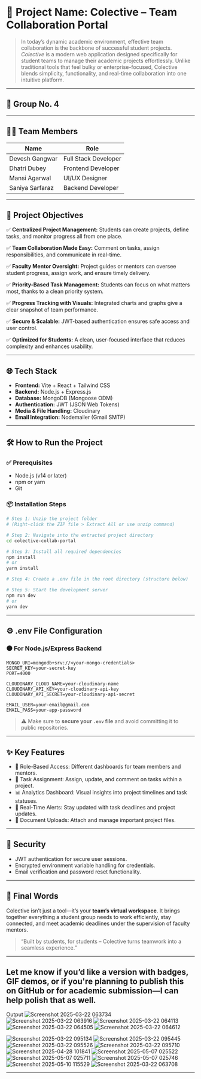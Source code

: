 # 🚀 Project Name: Colective – Team Collaboration Portal

> In today’s dynamic academic environment, effective team collaboration is the backbone of successful student projects. *Colective* is a modern web application designed specifically for student teams to manage their academic projects effortlessly. Unlike traditional tools that feel bulky or enterprise-focused, Colective blends simplicity, functionality, and real-time collaboration into one intuitive platform.

---

## 👥 Group No. 4

---

## 👨‍💻 Team Members

| Name            | Role                 |
| --------------- | -------------------- |
| Devesh Gangwar  | Full Stack Developer |
| Dhatri Dubey    | Frontend Developer   |
| Mansi Agarwal   | UI/UX Designer       |
| Saniya Sarfaraz | Backend Developer    |

---

## 🎯 Project Objectives

✅ **Centralized Project Management:** Students can create projects, define tasks, and monitor progress all from one place.

✅ **Team Collaboration Made Easy:** Comment on tasks, assign responsibilities, and communicate in real-time.

✅ **Faculty Mentor Oversight:** Project guides or mentors can oversee student progress, assign work, and ensure timely delivery.

✅ **Priority-Based Task Management:** Students can focus on what matters most, thanks to a clean priority system.

✅ **Progress Tracking with Visuals:** Integrated charts and graphs give a clear snapshot of team performance.

✅ **Secure & Scalable:** JWT-based authentication ensures safe access and user control.

✅ **Optimized for Students:** A clean, user-focused interface that reduces complexity and enhances usability.

---

## 🌐 Tech Stack

* **Frontend:** Vite + React + Tailwind CSS
* **Backend:** Node.js + Express.js
* **Database:** MongoDB (Mongoose ODM)
* **Authentication:** JWT (JSON Web Tokens)
* **Media & File Handling:** Cloudinary
* **Email Integration:** Nodemailer (Gmail SMTP)

---

## 🛠️ How to Run the Project

### ✅ Prerequisites

* Node.js (v14 or later)
* npm or yarn
* Git

### 📦 Installation Steps

```bash
# Step 1: Unzip the project folder
# (Right-click the ZIP file > Extract All or use unzip command)

# Step 2: Navigate into the extracted project directory
cd colective-collab-portal

# Step 3: Install all required dependencies
npm install
# or
yarn install

# Step 4: Create a .env file in the root directory (structure below)

# Step 5: Start the development server
npm run dev
# or
yarn dev

```

---

## ⚙️ .env File Configuration

### 🟤 For Node.js/Express Backend

```env
MONGO_URI=mongodb+srv://<your-mongo-credentials>
SECRET_KEY=your-secret-key
PORT=4000

CLOUDINARY_CLOUD_NAME=your-cloudinary-name
CLOUDINARY_API_KEY=your-cloudinary-api-key
CLOUDINARY_API_SECRET=your-cloudinary-api-secret

EMAIL_USER=your-email@gmail.com
EMAIL_PASS=your-app-password
```

> ⚠️ Make sure to **secure your `.env` file** and avoid committing it to public repositories.

---

## ✨ Key Features

* 👥 Role-Based Access: Different dashboards for team members and mentors.
* 📌 Task Assignment: Assign, update, and comment on tasks within a project.
* 📊 Analytics Dashboard: Visual insights into project timelines and task statuses.
* 🔔 Real-Time Alerts: Stay updated with task deadlines and project updates.
* 💾 Document Uploads: Attach and manage important project files.

---

## 🔐 Security

* JWT authentication for secure user sessions.
* Encrypted environment variable handling for credentials.
* Email verification and password reset functionality.

---

## 📌 Final Words

Colective isn’t just a tool—it’s your **team’s virtual workspace**. It brings together everything a student group needs to work efficiently, stay connected, and meet academic deadlines under the supervision of faculty mentors.

> “Built by students, for students – Colective turns teamwork into a seamless experience.”

---

Let me know if you’d like a version with badges, GIF demos, or if you're planning to publish this on GitHub or for academic submission—I can help polish that as well.
---

Output
![Screenshot 2025-03-22 063734](https://github.com/user-attachments/assets/a7f06aff-5b49-448a-ae6f-006c6339ade8)
![Screenshot 2025-03-22 063916](https://github.com/user-attachments/assets/758689fd-b8ee-4d77-bf3d-ed8d32108ab9)
![Screenshot 2025-03-22 064113](https://github.com/user-attachments/assets/92e163ab-23c4-4de1-a5c0-ee49e11a2d01)
![Screenshot 2025-03-22 064505](https://github.com/user-attachments/assets/d27b907f-49ab-4058-be60-f55a29783df7)
![Screenshot 2025-03-22 064612](https://github.com/user-attachments/assets/a8d75255-6b08-46f1-b476-195f9383d9a6)

![Screenshot 2025-03-22 095134](https://github.com/user-attachments/assets/99b51c84-6f9c-4771-a5a1-1f7fd30d9d44)
![Screenshot 2025-03-22 095445](https://github.com/user-attachments/assets/43cebb90-ec77-45b9-9b05-8ae1328f7583)
![Screenshot 2025-03-22 095526](https://github.com/user-attachments/assets/cff65785-dd2d-42c7-9406-9bb1781890f1)
![Screenshot 2025-03-22 095710](https://github.com/user-attachments/assets/f6af43cc-2626-46b8-987f-32b3a8fd9574)
![Screenshot 2025-04-28 101841](https://github.com/user-attachments/assets/8ab5f011-988c-4a8e-89df-2fcd29072395)
![Screenshot 2025-05-07 025522](https://github.com/user-attachments/assets/8be0f357-55cf-4244-9379-9ad096c44e89)
![Screenshot 2025-05-07 025711](https://github.com/user-attachments/assets/e6e28d24-affd-41e5-99c9-be9b90240f52)
![Screenshot 2025-05-07 025746](https://github.com/user-attachments/assets/5427a80a-6be8-460c-920c-45d6c721526d)
![Screenshot 2025-05-10 115529](https://github.com/user-attachments/assets/35fd605e-350c-441b-9ba3-f3a28b3109e9)
![Screenshot 2025-03-22 063708](https://github.com/user-attachments/assets/3301b158-e894-4ca3-8cad-a2886102a777)


---
